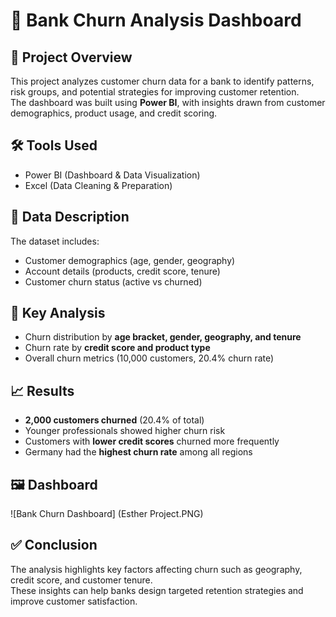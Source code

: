 # 🏦 Bank Churn Analysis Dashboard

## 📌 Project Overview
This project analyzes customer churn data for a bank to identify patterns, risk groups, and potential strategies for improving customer retention.  
The dashboard was built using **Power BI**, with insights drawn from customer demographics, product usage, and credit scoring.

## 🛠️ Tools Used
- Power BI (Dashboard & Data Visualization)
- Excel (Data Cleaning & Preparation)

## 📂 Data Description
The dataset includes:
- Customer demographics (age, gender, geography)
- Account details (products, credit score, tenure)
- Customer churn status (active vs churned)

## 🔎 Key Analysis
- Churn distribution by **age bracket, gender, geography, and tenure**
- Churn rate by **credit score and product type**
- Overall churn metrics (10,000 customers, 20.4% churn rate)

## 📈 Results
- **2,000 customers churned** (20.4% of total)  
- Younger professionals showed higher churn risk  
- Customers with **lower credit scores** churned more frequently  
- Germany had the **highest churn rate** among all regions  

## 🖼️ Dashboard
![Bank Churn Dashboard]
(Esther Project.PNG)

## ✅ Conclusion
The analysis highlights key factors affecting churn such as geography, credit score, and customer tenure.  
These insights can help banks design targeted retention strategies and improve customer satisfaction.
